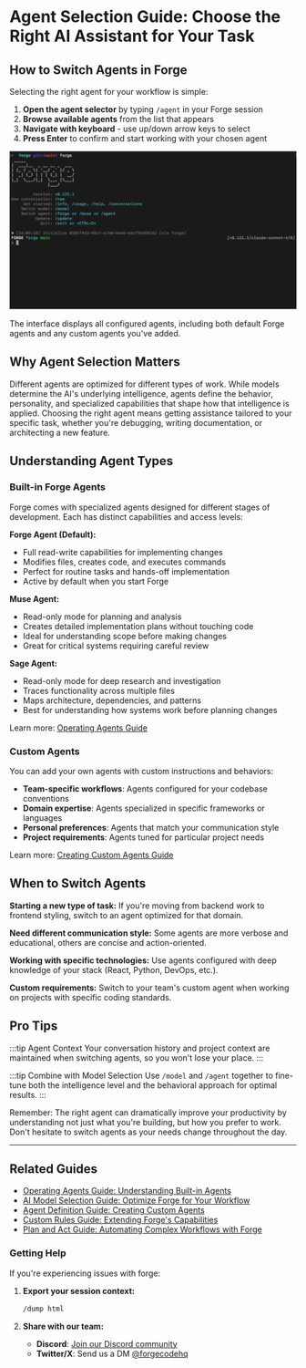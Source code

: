 # Agent Selection Guide: Choose the Right AI Assistant for Your Task

## How to Switch Agents in Forge

Selecting the right agent for your workflow is simple:

1. **Open the agent selector** by typing `/agent` in your Forge session
2. **Browse available agents** from the list that appears
3. **Navigate with keyboard** - use up/down arrow keys to select
4. **Press Enter** to confirm and start working with your chosen agent

![Forge agent selection process showing a user typing /agent and selecting from a list of available agents](../static/docs/switching-agents.gif)

The interface displays all configured agents, including both default Forge agents and any custom agents you've added.

## Why Agent Selection Matters

Different agents are optimized for different types of work. While models determine the AI's underlying intelligence, agents define the behavior, personality, and specialized capabilities that shape how that intelligence is applied. Choosing the right agent means getting assistance tailored to your specific task, whether you're debugging, writing documentation, or architecting a new feature.

## Understanding Agent Types

### Built-in Forge Agents

Forge comes with specialized agents designed for different stages of development. Each has distinct capabilities and access levels:

**Forge Agent (Default):**
- Full read-write capabilities for implementing changes
- Modifies files, creates code, and executes commands
- Perfect for routine tasks and hands-off implementation
- Active by default when you start Forge

**Muse Agent:**
- Read-only mode for planning and analysis
- Creates detailed implementation plans without touching code
- Ideal for understanding scope before making changes
- Great for critical systems requiring careful review

**Sage Agent:**
- Read-only mode for deep research and investigation
- Traces functionality across multiple files
- Maps architecture, dependencies, and patterns
- Best for understanding how systems work before planning changes

Learn more: [Operating Agents Guide](/docs/operating-agents)

### Custom Agents

You can add your own agents with custom instructions and behaviors:

- **Team-specific workflows**: Agents configured for your codebase conventions
- **Domain expertise**: Agents specialized in specific frameworks or languages
- **Personal preferences**: Agents that match your communication style
- **Project requirements**: Agents tuned for particular project needs

Learn more: [Creating Custom Agents Guide](/docs/agent-definition-guide)

## When to Switch Agents

**Starting a new type of task:**
If you're moving from backend work to frontend styling, switch to an agent optimized for that domain.

**Need different communication style:**
Some agents are more verbose and educational, others are concise and action-oriented.

**Working with specific technologies:**
Use agents configured with deep knowledge of your stack (React, Python, DevOps, etc.).

**Custom requirements:**
Switch to your team's custom agent when working on projects with specific coding standards.

## Pro Tips

:::tip Agent Context
Your conversation history and project context are maintained when switching agents, so you won't lose your place.
:::

:::tip Combine with Model Selection
Use `/model` and `/agent` together to fine-tune both the intelligence level and the behavioral approach for optimal results.
:::

Remember: The right agent can dramatically improve your productivity by understanding not just what you're building, but how you prefer to work. Don't hesitate to switch agents as your needs change throughout the day.

---

## Related Guides

- [Operating Agents Guide: Understanding Built-in Agents](/docs/operating-agents)
- [AI Model Selection Guide: Optimize Forge for Your Workflow](/docs/model-selection-guide)
- [Agent Definition Guide: Creating Custom Agents](/docs/agent-definition-guide)
- [Custom Rules Guide: Extending Forge's Capabilities](/docs/custom-rules-guide)
- [Plan and Act Guide: Automating Complex Workflows with Forge](/docs/plan-and-act-guide)

### Getting Help

If you're experiencing issues with forge:

1. **Export your session context:**

   ```bash
   /dump html
   ```

2. **Share with our team:**
   - **Discord**: [Join our Discord community](https://discord.gg/kRZBPpkgwq)
   - **Twitter/X**: Send us a DM [@forgecodehq](https://x.com/forgecodehq)
